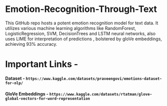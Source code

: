 # Emotion-Recognition-Through-Text
This GitHub repo hosts a potent emotion recognition model for text data. It utilizes various machine learning algorithms like RandomForest, LogisticRegression, SVM, DecisionTrees and LSTM neural networks, also uses LIME for interpretation of predictions , bolstered by gloVe embeddings, achieving 93% accuracy.

# Important Links -
#### Dataset -  `https://www.kaggle.com/datasets/praveengovi/emotions-dataset-for-nlp/`
#### GloVe Embeddings - `https://www.kaggle.com/datasets/rtatman/glove-global-vectors-for-word-representation`
